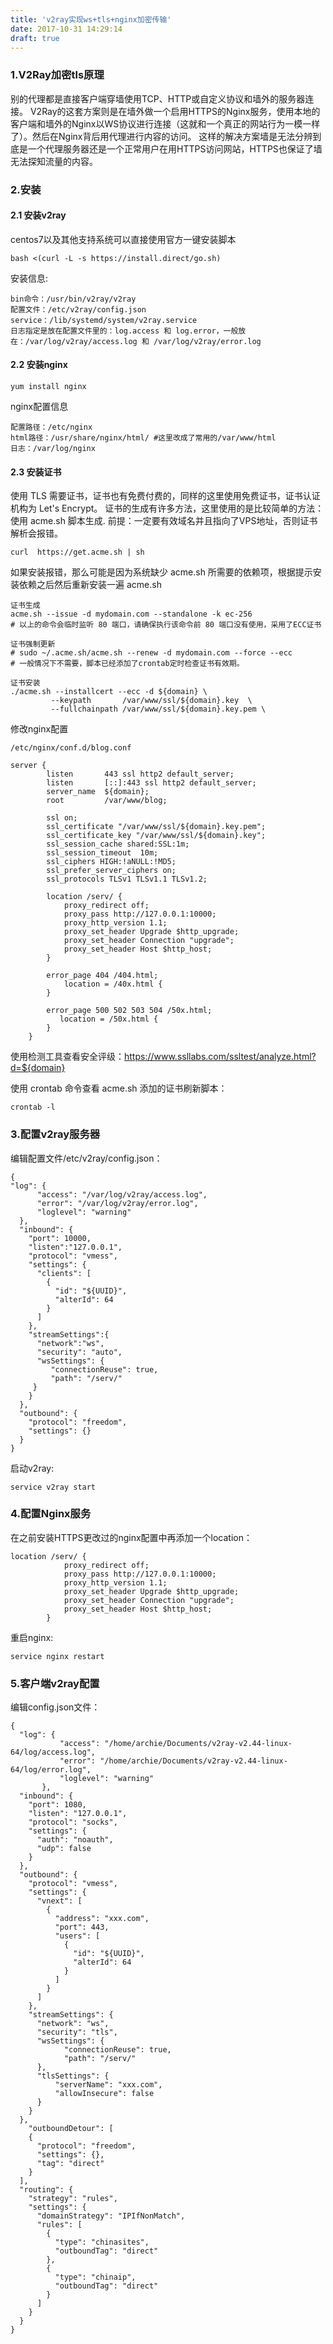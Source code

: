 ```yaml
---
title: 'v2ray实现ws+tls+nginx加密传输'
date: 2017-10-31 14:29:14
draft: true
---
```

### 1.V2Ray加密tls原理
别的代理都是直接客户端穿墙使用TCP、HTTP或自定义协议和墙外的服务器连接。 
V2Ray的这套方案则是在墙外做一个启用HTTPS的Nginx服务，使用本地的客户端和墙外的Nginx以WS协议进行连接（这就和一个真正的网站行为一模一样了）。然后在Nginx背后用代理进行内容的访问。 
这样的解决方案墙是无法分辨到底是一个代理服务器还是一个正常用户在用HTTPS访问网站，HTTPS也保证了墙无法探知流量的内容。
### 2.安装

#### 2.1 安装v2ray
centos7以及其他支持系统可以直接使用官方一键安装脚本
```
bash <(curl -L -s https://install.direct/go.sh)
```
安装信息:
```
bin命令：/usr/bin/v2ray/v2ray 
配置文件：/etc/v2ray/config.json 
service：/lib/systemd/system/v2ray.service 
日志指定是放在配置文件里的：log.access 和 log.error，一般放在：/var/log/v2ray/access.log 和 /var/log/v2ray/error.log
```
#### 2.2 安装nginx
```
yum install nginx
```
nginx配置信息
```
配置路径：/etc/nginx 
html路径：/usr/share/nginx/html/ #这里改成了常用的/var/www/html
日志：/var/log/nginx
```
#### 2.3 安装证书
使用 TLS 需要证书，证书也有免费付费的，同样的这里使用免费证书，证书认证机构为 Let's Encrypt。 证书的生成有许多方法，这里使用的是比较简单的方法：使用 acme.sh 脚本生成.
前提：一定要有效域名并且指向了VPS地址，否则证书解析会报错。
```
curl  https://get.acme.sh | sh
```
如果安装报错，那么可能是因为系统缺少 acme.sh 所需要的依赖项，根据提示安装依赖之后然后重新安装一遍 acme.sh
```
证书生成
acme.sh --issue -d mydomain.com --standalone -k ec-256
# 以上的命令会临时监听 80 端口，请确保执行该命令前 80 端口没有使用，采用了ECC证书

证书强制更新
# sudo ~/.acme.sh/acme.sh --renew -d mydomain.com --force --ecc
# 一般情况下不需要，脚本已经添加了crontab定时检查证书有效期。

证书安装
./acme.sh --installcert --ecc -d ${domain} \
         --keypath       /var/www/ssl/${domain}.key  \
         --fullchainpath /var/www/ssl/${domain}.key.pem \
```
修改nginx配置
```
/etc/nginx/conf.d/blog.conf

server {
        listen       443 ssl http2 default_server;
        listen       [::]:443 ssl http2 default_server;
        server_name  ${domain};
        root         /var/www/blog;
        
        ssl on;
        ssl_certificate "/var/www/ssl/${domain}.key.pem";
        ssl_certificate_key "/var/www/ssl/${domain}.key";
        ssl_session_cache shared:SSL:1m;
        ssl_session_timeout  10m;
        ssl_ciphers HIGH:!aNULL:!MD5;
        ssl_prefer_server_ciphers on;
        ssl_protocols TLSv1 TLSv1.1 TLSv1.2;
        
        location /serv/ {
            proxy_redirect off;
            proxy_pass http://127.0.0.1:10000;
            proxy_http_version 1.1;
            proxy_set_header Upgrade $http_upgrade;
            proxy_set_header Connection "upgrade";
            proxy_set_header Host $http_host;
        }

        error_page 404 /404.html;
            location = /40x.html {
        }

        error_page 500 502 503 504 /50x.html;
           location = /50x.html {
        }
    }
```
使用检测工具查看安全评级：https://www.ssllabs.com/ssltest/analyze.html?d=${domain}

使用 crontab 命令查看 acme.sh 添加的证书刷新脚本：
```
crontab -l
```
### 3.配置v2ray服务器
编辑配置文件/etc/v2ray/config.json：
```
{
"log": {
      "access": "/var/log/v2ray/access.log",
      "error": "/var/log/v2ray/error.log",
      "loglevel": "warning"
  },
  "inbound": {
    "port": 10000,
    "listen":"127.0.0.1",
    "protocol": "vmess",
    "settings": {
      "clients": [
        {
          "id": "${UUID}",
          "alterId": 64
        }
      ]
    },
    "streamSettings":{
      "network":"ws",
      "security": "auto",
      "wsSettings": {
         "connectionReuse": true,
         "path": "/serv/"
     }
    }
  },
  "outbound": {
    "protocol": "freedom",
    "settings": {}
  }
}
```
启动v2ray:
```
service v2ray start
```
### 4.配置Nginx服务
在之前安装HTTPS更改过的nginx配置中再添加一个location：
```
location /serv/ {
            proxy_redirect off;
            proxy_pass http://127.0.0.1:10000;
            proxy_http_version 1.1;
            proxy_set_header Upgrade $http_upgrade;
            proxy_set_header Connection "upgrade";
            proxy_set_header Host $http_host;
        }
```
重启nginx:
```
service nginx restart
```
### 5.客户端v2ray配置
编辑config.json文件：
```
{
  "log": {
           "access": "/home/archie/Documents/v2ray-v2.44-linux-64/log/access.log",
           "error": "/home/archie/Documents/v2ray-v2.44-linux-64/log/error.log",
           "loglevel": "warning"
       },
  "inbound": {
    "port": 1080,
    "listen": "127.0.0.1",
    "protocol": "socks",
    "settings": {
      "auth": "noauth",
      "udp": false
    }
  },
  "outbound": {
    "protocol": "vmess",
    "settings": {
      "vnext": [
        {
          "address": "xxx.com",
          "port": 443,
          "users": [
            {
              "id": "${UUID}",
              "alterId": 64
            }
          ]
        }
      ]
    },
    "streamSettings": {
      "network": "ws",
      "security": "tls",
      "wsSettings": {
            "connectionReuse": true,
            "path": "/serv/"
      },
      "tlsSettings": {
          "serverName": "xxx.com",
          "allowInsecure": false
      }
    }
  },
    "outboundDetour": [
    {
      "protocol": "freedom",
      "settings": {},
      "tag": "direct" 
    }
  ],
  "routing": {
    "strategy": "rules",
    "settings": {
      "domainStrategy": "IPIfNonMatch",
      "rules": [
        {
          "type": "chinasites",
          "outboundTag": "direct"
        },
        {
          "type": "chinaip",
          "outboundTag": "direct"
        }
      ]
    }
  }
}

```